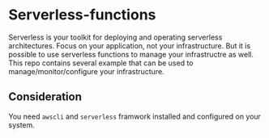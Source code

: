 # Serverless-functions

Serverless is your toolkit for deploying and operating serverless architectures. Focus on your application, not your infrastructure.
But it is possible to use serverless functions to manage your infrastructre as well.
This repo contains several example that can be used to manage/monitor/configure your infrastructure.

## Consideration

You need `awscli` and `serverless` framwork installed and configured on your system.

